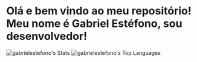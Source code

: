 # Olá e bem vindo ao meu repositório! Meu nome é Gabriel Estéfono, sou desenvolvedor!
![gabrielestefono's Stats](https://github-readme-stats.vercel.app/api?username=gabrielestefono&theme=tokyonight&show_icons=true&hide_border=true&count_private=false)
![gabrielestefono's Top Languages](https://github-readme-stats.vercel.app/api/top-langs/?username=gabrielestefono&theme=tokyonight&show_icons=true&hide_border=true&layout=compact)

